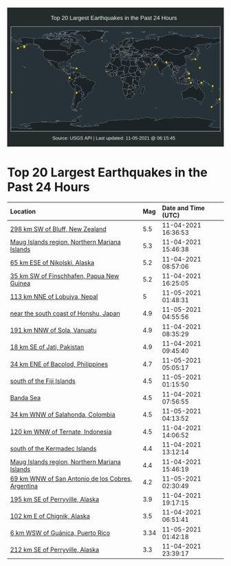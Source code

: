 ![Map](./map.png)

# Top 20 Largest Earthquakes in the Past 24 Hours

| Location | Mag | Date and Time (UTC) |
|:---|:---|:---|
| [298 km SW of Bluff, New Zealand](https://earthquake.usgs.gov/earthquakes/eventpage/us7000frfx) | 5.5 | 11-04-2021 16:36:53 |
| [Maug Islands region, Northern Mariana Islands](https://earthquake.usgs.gov/earthquakes/eventpage/us7000frem) | 5.3 | 11-04-2021 15:46:38 |
| [65 km ESE of Nikolski, Alaska](https://earthquake.usgs.gov/earthquakes/eventpage/us7000frcu) | 5.2 | 11-04-2021 08:57:06 |
| [35 km SW of Finschhafen, Papua New Guinea](https://earthquake.usgs.gov/earthquakes/eventpage/us7000frfu) | 5.2 | 11-04-2021 16:25:05 |
| [113 km NNE of Lobujya, Nepal](https://earthquake.usgs.gov/earthquakes/eventpage/us7000frkq) | 5 | 11-05-2021 01:48:31 |
| [near the south coast of Honshu, Japan](https://earthquake.usgs.gov/earthquakes/eventpage/us7000frlu) | 4.9 | 11-05-2021 04:55:56 |
| [191 km NNW of Sola, Vanuatu](https://earthquake.usgs.gov/earthquakes/eventpage/us7000frct) | 4.9 | 11-04-2021 08:35:29 |
| [18 km SE of Jati, Pakistan](https://earthquake.usgs.gov/earthquakes/eventpage/us7000frd2) | 4.9 | 11-04-2021 09:45:40 |
| [34 km ENE of Bacolod, Philippines](https://earthquake.usgs.gov/earthquakes/eventpage/us7000frlz) | 4.7 | 11-05-2021 05:05:17 |
| [south of the Fiji Islands](https://earthquake.usgs.gov/earthquakes/eventpage/us7000frkj) | 4.5 | 11-05-2021 01:15:50 |
| [Banda Sea](https://earthquake.usgs.gov/earthquakes/eventpage/us7000frcn) | 4.5 | 11-04-2021 07:56:55 |
| [34 km WNW of Salahonda, Colombia](https://earthquake.usgs.gov/earthquakes/eventpage/us7000frle) | 4.5 | 11-05-2021 04:13:52 |
| [120 km WNW of Ternate, Indonesia](https://earthquake.usgs.gov/earthquakes/eventpage/us7000fre5) | 4.5 | 11-04-2021 14:06:52 |
| [south of the Kermadec Islands](https://earthquake.usgs.gov/earthquakes/eventpage/us7000frds) | 4.4 | 11-04-2021 13:12:14 |
| [Maug Islands region, Northern Mariana Islands](https://earthquake.usgs.gov/earthquakes/eventpage/us7000frfl) | 4.4 | 11-04-2021 15:46:19 |
| [69 km WNW of San Antonio de los Cobres, Argentina](https://earthquake.usgs.gov/earthquakes/eventpage/us7000frku) | 4.2 | 11-05-2021 02:30:49 |
| [195 km SE of Perryville, Alaska](https://earthquake.usgs.gov/earthquakes/eventpage/ak021e5oxsoi) | 3.9 | 11-04-2021 19:17:15 |
| [102 km E of Chignik, Alaska](https://earthquake.usgs.gov/earthquakes/eventpage/ak021e5heifi) | 3.5 | 11-04-2021 06:51:41 |
| [6 km WSW of Guánica, Puerto Rico](https://earthquake.usgs.gov/earthquakes/eventpage/pr2021309000) | 3.34 | 11-05-2021 01:42:18 |
| [212 km SE of Perryville, Alaska](https://earthquake.usgs.gov/earthquakes/eventpage/ak021e5rg938) | 3.3 | 11-04-2021 23:39:17 |
